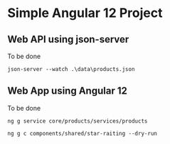 # Simple Angular 12 Project

## Web API using json-server
To be done

```
json-server --watch .\data\products.json
```

## Web App using Angular 12
To be done

```
ng g service core/products/services/products

ng g c components/shared/star-raiting --dry-run
```